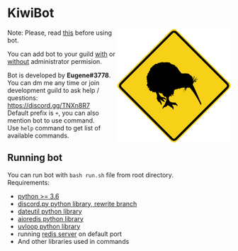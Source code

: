 # KiwiBot

<img align=right height=256 src=.github/avatar.png>

Note: Please, read [this](https://github.com/WorstDiscordBots/KiwiBot/blob/master/README.md) before using bot.

You can add bot to your guild [with](https://discordapp.com/oauth2/authorize?client_id=394793577160376320&scope=bot&permissions=8) or [without](https://discordapp.com/oauth2/authorize?client_id=394793577160376320&scope=bot&permissions=2146958583) administrator permision.

Bot is developed by **Eugene#3778**.  
You can dm me any time or join development guild to ask help / questions: https://discord.gg/TNXn8R7  
Default prefix is `+`, you can also mention bot to use command.  
Use `help` command to get list of available commands.

## Running bot
You can run bot with `bash run.sh` file from root directory.  
Requirements:
* [python >= 3.6](https://www.python.org/downloads)
* [discord.py python library, rewrite branch](https://github.com/Rapptz/discord.py/tree/rewrite)
* [dateutil python library](https://dateutil.readthedocs.io/en/stable)
* [aioredis python library](https://aioredis.readthedocs.io/en/v1.1.0)
* [uvloop python library](https://uvloop.readthedocs.io)
* running [redis server](https://redis.io) on default port
* And other libraries used in commands
